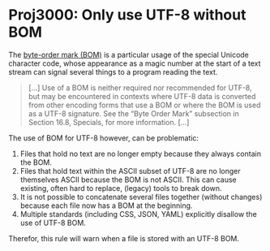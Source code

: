 # Proj3000: Only use UTF-8 without BOM
The [byte-order mark (BOM)](https://en.wikipedia.org/wiki/Byte_order_mark)
is a particular usage of the special Unicode character code, whose appearance
as a magic number at the start of a text stream can signal several things to a
program reading the text.

> [...] Use of a BOM is neither required nor recommended for UTF-8, but may be
> encountered in contexts where UTF-8 data is converted from other encoding
> forms that use a BOM or where the BOM is used as a UTF-8 signature. See the
> “Byte Order Mark” subsection in Section 16.8, Specials, for more information.
> [...]

The use of BOM for UTF-8 however, can be problematic:

1. Files that hold no text are no longer empty because they always contain the BOM.
2. Files that hold text within the ASCII subset of UTF-8 are no longer
   themselves ASCII because the BOM is not ASCII. This can cause existing,
   often hard to replace, (legacy) tools to break down.
3. It is not possible to concatenate several files together (without changes)
   because each file now has a BOM at the beginning.
4. Multiple standards (including CSS, JSON, YAML) explicitly disallow the use of
   UTF-8 BOM.

Therefor, this rule will warn when a file is stored with an UTF-8 BOM.
